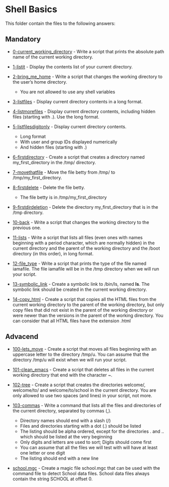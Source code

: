 # Shell Basics

This folder contain the files to the following answers:

## Mandatory
 - [0-current_working_directory](https://github.com/JefferMarcelino/alx-system_engineering-devops/blob/main/0x00-shell_basics/0-current_working_directory) - Write a script that prints the absolute path name of the current working directory.
 
 - [1-listit](https://github.com/JefferMarcelino/alx-system_engineering-devops/blob/main/0x00-shell_basics/1-listit) - Display the contents list of your current directory.
 
 - [2-bring_me_home](https://github.com/JefferMarcelino/alx-system_engineering-devops/blob/main/0x00-shell_basics/2-bring_me_home) - Write a script that changes the working directory to the user’s home directory.
   - You are not allowed to use any shell variables
 
 - [3-listfiles](https://github.com/JefferMarcelino/alx-system_engineering-devops/blob/main/0x00-shell_basics/3-listfiles) - Display current directory contents in a long format.
 
 - [4-listmorefiles](https://github.com/JefferMarcelino/alx-system_engineering-devops/blob/main/0x00-shell_basics/4-listmorefiles) - Display current directory contents, including hidden files (starting with .). Use the long format.
 
 - [5-listfilesdigitonly](https://github.com/JefferMarcelino/alx-system_engineering-devops/blob/main/0x00-shell_basics/5-listfilesdigitonly) - Display current directory contents.
    - Long format
    - With user and group IDs displayed numerically
    - And hidden files (starting with .)
 
 - [6-firstdirectory](https://github.com/JefferMarcelino/alx-system_engineering-devops/blob/main/0x00-shell_basics/6-firstdirectory) - Create a script that creates a directory named my_first_directory in the /tmp/ directory.
 
 - [7-movethatfile](https://github.com/JefferMarcelino/alx-system_engineering-devops/blob/main/0x00-shell_basics/7-movethatfile) - Move the file betty from /tmp/ to /tmp/my_first_directory.
 
 - [8-firstdelete](https://github.com/JefferMarcelino/alx-system_engineering-devops/blob/main/0x00-shell_basics/8-firstdelete) - Delete the file betty.
     - The file betty is in /tmp/my_first_directory

- [9-firstdirdeletion](https://github.com/JefferMarcelino/alx-system_engineering-devops/blob/main/0x00-shell_basics/9-firstdirdeletion) - Delete the directory my_first_directory that is in the /tmp directory.

- [10-back](https://github.com/JefferMarcelino/alx-system_engineering-devops/blob/main/0x00-shell_basics/10-back) - Write a script that changes the working directory to the previous one.

- [11-lists](https://github.com/JefferMarcelino/alx-system_engineering-devops/blob/main/0x00-shell_basics/11-lists) - Write a script that lists all files (even ones with names beginning with a period character, which are normally hidden) in the current directory and the parent of the working directory and the /boot directory (in this order), in long format.

- [12-file_type](https://github.com/JefferMarcelino/alx-system_engineering-devops/blob/main/0x00-shell_basics/12-file_type) - Write a script that prints the type of the file named iamafile. The file iamafile will be in the /tmp directory when we will run your script.

- [13-symbolic_link](https://github.com/JefferMarcelino/alx-system_engineering-devops/blob/main/0x00-shell_basics/13-symbolic_link) - Create a symbolic link to /bin/ls, named __ls__. The symbolic link should be created in the current working directory.

- [14-copy_html](https://github.com/JefferMarcelino/alx-system_engineering-devops/blob/main/0x00-shell_basics/14-copy_html) - Create a script that copies all the HTML files from the current working directory to the parent of the working directory, but only copy files that did not exist in the parent of the working directory or were newer than the versions in the parent of the working directory. You can consider that all HTML files have the extension .html
 
## Advacend
- [100-lets_move](https://github.com/JefferMarcelino/alx-system_engineering-devops/blob/main/0x00-shell_basics/100-lets_move) - Create a script that moves all files beginning with an uppercase letter to the directory /tmp/u. You can assume that the directory /tmp/u will exist when we will run your script.

- [101-clean_emacs](https://github.com/JefferMarcelino/alx-system_engineering-devops/blob/main/0x00-shell_basics/101-clean_emacs) - Create a script that deletes all files in the current working directory that end with the character ~.

- [102-tree](https://github.com/JefferMarcelino/alx-system_engineering-devops/blob/main/0x00-shell_basics/102-tree) - Create a script that creates the directories welcome/, welcome/to/ and welcome/to/school in the current directory. You are only allowed to use two spaces (and lines) in your script, not more.

- [103-commas](https://github.com/JefferMarcelino/alx-system_engineering-devops/blob/main/0x00-shell_basics/103-commas) - Write a command that lists all the files and directories of the current directory, separated by commas (,).
    - Directory names should end with a slash (/)
    - Files and directories starting with a dot (.) should be listed
    - The listing should be alpha ordered, except for the directories . and .. which should be listed at the very beginning
    - Only digits and letters are used to sort; Digits should come first
    - You can assume that all the files we will test with will have at least one letter or one digit
    - The listing should end with a new line

- [school.mgc](https://github.com/JefferMarcelino/alx-system_engineering-devops/blob/main/0x00-shell_basics/school.mgc) - Create a magic file school.mgc that can be used with the command file to detect School data files. School data files always contain the string SCHOOL at offset 0.

